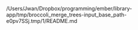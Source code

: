 /Users/Jwan/Dropbox/programming/ember/library-app/tmp/broccoli_merge_trees-input_base_path-e0pv7SSj.tmp/1/README.md